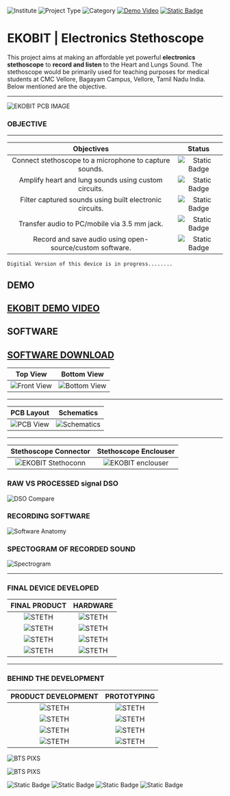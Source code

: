 ![Institute](https://img.shields.io/badge/Institute-CMC%20Vellore-green?style=flat-square) ![Project Type](https://img.shields.io/badge/Project%20Type-Analog%20Frontend-blue?style=flat-square) ![Category](https://img.shields.io/badge/Category-Biomedical%20Product-yellow?style=flat-square) [![Demo Video](https://img.shields.io/badge/Demo-Youtube-red?style=flat-square)](https://youtu.be/8x4jnvdGgfg?si=aJdlGi542GCe0jYr) [![Static Badge](https://img.shields.io/badge/Software-Download-violet?style=flat-square)](https://cmcekobit.netlify.app/)

# **EKOBIT** | Electronics Stethoscope

This project aims at making an affordable yet powerful **electronics stethoscope** to **record and listen** to the Heart and Lungs Sound. The stethoscope would be primarily used for teaching purposes for medical students at CMC Vellore, Bagayam Campus, Vellore, Tamil Nadu India. Below mentioned are the objective.


---

![EKOBIT PCB IMAGE](https://github.com/shreenandansonu/Electronic-Stethescope/blob/main/photos/iso.png)

### **OBJECTIVE**
---
| Objectives | Status |
| :-------------------------------------------: | :-------------------------: |
| Connect stethoscope to a microphone to capture sounds. | ![Static Badge](https://img.shields.io/badge/DONE-green?style=flat-square) |
| Amplify heart and lung sounds using custom circuits. |  ![Static Badge](https://img.shields.io/badge/DONE-green?style=flat-square) |
| Filter captured sounds using built electronic circuits. | ![Static Badge](https://img.shields.io/badge/DONE-green?style=flat-square)  |
| Transfer audio to PC/mobile via 3.5 mm jack. |  ![Static Badge](https://img.shields.io/badge/DONE-green?style=flat-square) |
| Record and save audio using open-source/custom software. | ![Static Badge](https://img.shields.io/badge/DONE-green?style=flat-square)  |

```
Digitial Version of this device is in progress........
```

## **DEMO**
[EKOBIT DEMO VIDEO](https://youtu.be/8x4jnvdGgfg?si=aJdlGi542GCe0jYr)
---

## **SOFTWARE**
[SOFTWARE DOWNLOAD](https://cmcekobit.netlify.app/)
---

| Top View | Bottom View |
| :-------------------------------------------: | :-------------------------: |
| ![Front View](https://github.com/shreenandansonu/Electronic-Stethescope/blob/main/photos/front.png)  |  ![Bottom View](https://github.com/shreenandansonu/Electronic-Stethescope/blob/main/photos/back.png) |

---
| PCB Layout | Schematics |
| :-------------------------------------------: | :-------------------------------------------: |
| ![PCB View](https://github.com/shreenandansonu/Electronic-Stethescope/blob/main/photos/PCB.png)  | ![Schematics](https://github.com/shreenandansonu/Electronic-Stethescope/blob/main/photos/schematics.png) |


---
| Stethoscope Connector | Stethoscope Enclouser |
| :-------------------------------------------: | :-------------------------------------------: |
| ![EKOBIT Stethoconn](https://github.com/shreenandansonu/Electronic-Stethescope/blob/main/photos/11.jpg)  | ![EKOBIT enclouser](https://github.com/shreenandansonu/Electronic-Stethescope/blob/main/photos/12.png) |


### **RAW VS PROCESSED** signal DSO

![DSO Compare](https://github.com/shreenandansonu/Electronic-Stethescope/blob/main/photos/13.png)

### **RECORDING SOFTWARE**

![Software Anatomy](https://github.com/shreenandansonu/Electronic-Stethescope/blob/main/photos/software.png)

### **SPECTOGRAM OF RECORDED SOUND**

![Spectrogram](https://github.com/shreenandansonu/Electronic-Stethescope/blob/main/photos/Spectogram.png)

---
### **FINAL DEVICE DEVELOPED**
| **FINAL PRODUCT** | **HARDWARE** |
| :-------------------------------------------: | :-------------------------: |
| ![STETH](https://github.com/shreenandansonu/Electronic-Stethescope/blob/main/photos/a1.jpg)| ![STETH](https://github.com/shreenandansonu/Electronic-Stethescope/blob/main/photos/a2.jpg) |
| ![STETH](https://github.com/shreenandansonu/Electronic-Stethescope/blob/main/photos/a3.jpg)| ![STETH](https://github.com/shreenandansonu/Electronic-Stethescope/blob/main/photos/a4.jpg) |
| ![STETH](https://github.com/shreenandansonu/Electronic-Stethescope/blob/main/photos/3.jpg)| ![STETH](https://github.com/shreenandansonu/Electronic-Stethescope/blob/main/photos/5.jpg) |
| ![STETH](https://github.com/shreenandansonu/Electronic-Stethescope/blob/main/photos/7.jpg)| ![STETH](https://github.com/shreenandansonu/Electronic-Stethescope/blob/main/photos/8.jpg) |

---
### **BEHIND THE DEVELOPMENT**
| **PRODUCT DEVELOPMENT** | **PROTOTYPING** |
| :-------------------------------------------: | :-------------------------: |
| ![STETH](https://github.com/shreenandansonu/Electronic-Stethescope/blob/main/photos/a10.jpg)| ![STETH](https://github.com/shreenandansonu/Electronic-Stethescope/blob/main/photos/a9.jpg) |
| ![STETH](https://github.com/shreenandansonu/Electronic-Stethescope/blob/main/photos/a6.jpg)| ![STETH](https://github.com/shreenandansonu/Electronic-Stethescope/blob/main/photos/a7.jpg) |
| ![STETH](https://github.com/shreenandansonu/Electronic-Stethescope/blob/main/photos/b1.jpg)| ![STETH](https://github.com/shreenandansonu/Electronic-Stethescope/blob/main/photos/b2.jpg) |
| ![STETH](https://github.com/shreenandansonu/Electronic-Stethescope/blob/main/photos/b4.jpg)| ![STETH](https://github.com/shreenandansonu/Electronic-Stethescope/blob/main/photos/b3.jpg) |

![BTS PIXS](https://github.com/shreenandansonu/Electronic-Stethescope/blob/main/photos/clip1.jpg)

![BTS PIXS](https://github.com/shreenandansonu/Electronic-Stethescope/blob/main/photos/clip2.jpg)


![Static Badge](https://img.shields.io/badge/Made%20By-Shreenandan%20Sahu-orange?style=flat-square) ![Static Badge](https://img.shields.io/badge/Made%20By-Shreenandan%20Sahu-orange?style=flat-square) ![Static Badge](https://img.shields.io/badge/Made%20By-Shreenandan%20Sahu-orange?style=flat-square) ![Static Badge](https://img.shields.io/badge/Made%20By-Shreenandan%20Sahu-orange?style=flat-square)